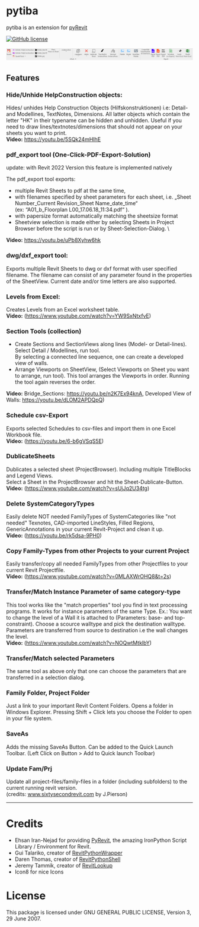 # pytiba
pytiba is an extension for [pyRevit](http://eirannejad.github.io/pyRevit/)

[![GitHub license](https://img.shields.io/badge/License-GPL3-brightgreen.svg)](https://github.com/tillbaum/pytiba/blob/master/LICENSE)

![](https://github.com/tillbaum/pytiba/blob/master/pytiba%20documentation/pytiba.png)

## Features
### Hide/Unhide HelpConstruction objects:
Hides/ unhides Help Construction Objects (Hilfskonstruktionen) i.e: Detail- and Modellines, TextNotes, Dimensions. 
All latter objects which contain the letter "HK" in their typename can be hidden and unhidden. 
Useful if you need to draw lines/textnotes/dimensions that should not appear on your sheets you want to print.\
__Video:__ https://youtu.be/5SQk24mHIhE

### pdf_export tool (One-Click-PDF-Export-Solution) 
update: with Revit 2022 Version this feature is implemented natively

The pdf_export tool exports: 
+   multiple Revit Sheets to pdf at the same time, 
+   with filenames specified by sheet parameters for each sheet, i.e. 
    „Sheet Number_Current Revision_Sheet Name_date_time“ \
    (ex: “A01_b_Floorplan L00_17.06.18_11:34.pdf“ ). 
+   with papersize format automatically matching the sheetsize format 
+   Sheetview selection is made either by selecting Sheets in Project Browser 
    before the script is run or by Sheet-Selection-Dialog. \
    
 __Video:__ https://youtu.be/uPb8Xyhw6hk 

### dwg/dxf_export tool:
Exports multiple Revit Sheets to dwg or dxf format with user specified filename.
The filename can consist of any parameter found in the properties of the SheetView. 
Current date and/or time letters are also supported. 

### Levels from Excel:
Creates Levels from an Excel worksheet table.  
__Video:__ (https://www.youtube.com/watch?v=YW9SxNtxfvE)

### Section Tools (collection)
+ Create Sections and SectionViews along lines (Model- or Detail-lines).  
Select Detail / Modellines, run tool.  
By selecting a connected line sequence, one can create a developed view of walls. 
+ Arrange Viewports on SheetView, (Select Viewports on Sheet you want to arrange, run tool).
This tool arranges the Viewports in order. Running the tool again reverses the order.  

__Video:__ Bridge_Sections: https://youtu.be/n2K7Ex94knA, Developed View of Walls: https://youtu.be/dLOM2APDQpQ)

### Schedule csv-Export
Exports selected Schedules to csv-files and import them in one Excel Workbook file.  
__Video:__ (https://youtu.be/6-b6gVSqS5E)

### DublicateSheets
Dublicates a selected sheet (ProjectBrowser). Including multiple TitleBlocks and Legend Views.  
Select a Sheet in the ProjectBrowser and hit the Sheet-Dublicate-Button.  
__Video:__ (https://www.youtube.com/watch?v=sUjJq2U34tg)

### Delete SystemCategoryTypes
Easily delete NOT needed FamilyTypes of SystemCategories like "not needed" Texnotes, CAD-imported LineStyles, Filled Regions, GenericAnnotations
in your current Revit-Project and clean it up.  
__Video:__ (https://youtu.be/rk5dsa-9PH0)

### Copy Family-Types from other Projects to your current Project
Easily transfer/copy all needed FamilyTypes from other Projectfiles to your current Revit Projectfile.  
__Video:__ (https://www.youtube.com/watch?v=0MLAXWrOHQ8&t=2s)

### Transfer/Match Instance Parameter of same category-type
This tool works like the "match properties" tool you find in text processing programs. It works for instance parameters of the same Type.
Ex.: You want to change the level of a Wall it is attached to (Parameters: base- and top-constraint). 
Choose a scource walltype and pick the destination walltype.  
Parameters are transferred from source to destination i.e the wall changes the level.  
__Video:__ (https://www.youtube.com/watch?v=NOQwtMtklbY)  
  
### Transfer/Match selected Parameters  
The same tool as above only that one can choose the parameters that are transferred in a selection dialog.
  
### Family Folder, Project Folder  
Just a link to your important Revit Content Folders. 
Opens a folder in Windows Explorer. 
Pressing Shift + Click lets you choose the Folder to open in your file system. 
  
### SaveAs
Adds the missing SaveAs Button. Can be added to the Quick Launch Toolbar. (Left Click on Button > Add to Quick launch Toolbar)

### Update Fam/Prj
Update all project-files/family-files in a folder (including subfolders) to the current running revit version.  
(credits: www.sixtysecondrevit.com by J.Pierson)



-----------------------------------------------------------------------------------------------------
# Credits
+ Ehsan Iran-Nejad for providing [PyRevit](https://github.com/eirannejad/pyRevit), the amazing IronPython Script Library / Environment for Revit. 
+ Gui Talariko, creator of [RevitPythonWrapper](https://revitpythonwrapper.readthedocs.io/en/latest/)
+ Daren Thomas, creator of [RevitPythonShell](https://github.com/architecture-building-systems/revitpythonshell)
+ Jeremy Tammik, creator of [RevitLookup](https://github.com/jeremytammik/RevitLookup)
+ Icon8 for nice Icons

# License
This package is licensed under GNU GENERAL PUBLIC LICENSE, Version 3, 29 June 2007.




